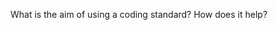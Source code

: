 <panel header="{{ icon_Q }} What is the aim? What is the value?">
<question has-input>

What is the aim of using a coding standard? How does it help?

</question>
</panel>
